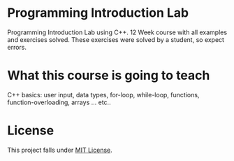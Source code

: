 # Programming Introduction Lab
Programming Introduction Lab using C++. 12 Week course with all examples and exercises solved. These exercises were solved by a student, so expect errors.

# What this course is going to teach
C++ basics: user input, data types, for-loop, while-loop, functions, function-overloading, arrays ... etc..

# License
This project falls under [MIT License](https://github.com/Invvk/Programming-Introduction-Lab/blob/main/LICENSE).